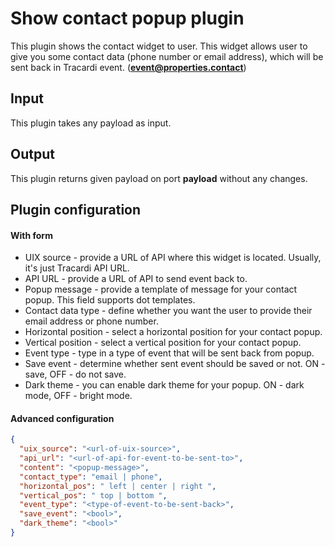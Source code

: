 # Show contact popup plugin

This plugin shows the contact widget to user. This widget allows user to give you some
contact data (phone number or email address), which will be sent back in Tracardi event. 
(**event@properties.contact**)

## Input
This plugin takes any payload as input.

## Output
This plugin returns given payload on port **payload** without any changes.

## Plugin configuration

#### With form
- UIX source - provide a URL of API where this widget is located.
  Usually, it's just Tracardi API URL.
- API URL - provide a URL of API to send event back to.
- Popup message - provide a template of message for your contact popup. This field supports dot templates.
- Contact data type - define whether you want the user to provide their email address or phone number.
- Horizontal position - select a horizontal position for your contact popup.
- Vertical position - select a vertical position for your contact popup.
- Event type - type in a type of event that will be sent back from popup.
- Save event - determine whether sent event should be saved or not. ON - save, OFF - do not save.
- Dark theme - you can enable dark theme for your popup. ON - dark mode, OFF - bright mode.

#### Advanced configuration
```json
{
  "uix_source": "<url-of-uix-source>",
  "api_url": "<url-of-api-for-event-to-be-sent-to>",
  "content": "<popup-message>",
  "contact_type": "email | phone",
  "horizontal_pos": " left | center | right ",
  "vertical_pos": " top | bottom ",
  "event_type": "<type-of-event-to-be-sent-back>",
  "save_event": "<bool>",
  "dark_theme": "<bool>"
}
```
